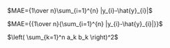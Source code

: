 
$MAE={1\over n}\sum_{i=1}^{n} |y_{i}-\hat{y}_{i}|$

$MAE={{1\over n}{\sum_{i=1}^{n} |y_{i}-\hat{y}_{i}|}}$

$\left( \sum_{k=1}^n a_k b_k \right)^2$

